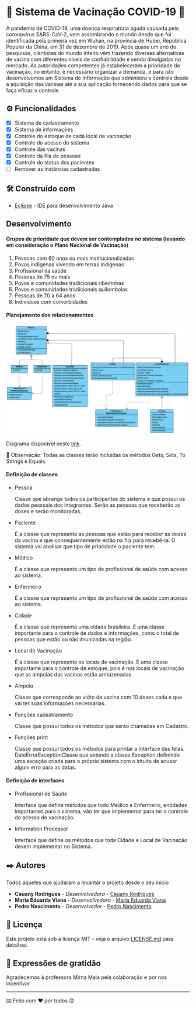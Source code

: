 # :syringe: Sistema de Vacinação COVID-19 🦠

A pandemia de COVID-19, uma doença respiratória aguda causada pelo coronavírus SARS-CoV-2, vem assombrando o mundo desde que foi identificada pela primeira vez em Wuhan, na província de Hubei, República Popular da China, em 31 de dezembro de 2019. Após quase um ano de pesquisas, cientistas do mundo inteiro vêm trazendo diversas alternativas de vacina com diferentes níveis de confiabilidade e sendo divulgadas no mercado. As autoridades competentes já estabeleceram a prioridade da vacinação, no entanto, é necessário organizar a demanda, e para isto desenvolvemos um Sistema de Informação que administra e controla desde a aquisição das vacinas até a sua aplicação fornecendo dados para que se faça eficaz o controle.

## ⚙️ Funcionalidades

- [x] Sistema de cadastramento
- [x] Sistema de informações
- [x] Controle do estoque de cada local de vacinação
- [x] Controle do acesso do sistema
- [x] Controle das vacinas
- [x] Controle da fila de pessoas
- [x] Controle do status dos pacientes
- [ ] Remover as instâncias cadastradas

## 🛠️ Construído com

- [Eclipse](https://www.eclipse.org/) - IDE para desenvolvimento Java

## Desenvolvimento

#### Grupos de prioridade que devem ser contemplados no sistema (levando em consideração o Plano Nacional de Vacinação)

1. Pessoas com 60 anos ou mais institucionalizadas
2. Povos indígenas vivendo em terras indígenas
3. Profissional da saúde
4. Pessoas de 75 ou mais
5. Povos e comunidades tradicionais ribeirinhas
6. Povos e comunidades tradicionais quilombolas
7. Pessoas de 70 a 64 anos
8. Indivíduos com comorbidades

#### Planejamento dos relacionamentos

![](https://github.com/CauanyRodrigues01/Sistema-de-vacinacao-COVID-19/blob/main/uml.png)

Diagrama disponível neste [link](https://online.visual-paradigm.com/share.jsp?id=313237383639362d32).

:mag_right: Observação: Todas as classes terão incluídas os métodos Gets, Sets, To Strings e Equals.

#### Definição de classes

- Pessoa

  Classe que abrange todos os participantes do sistema e que possui os dados pessoais dos integrantes. Serão as pessoas que receberão as doses e serão monitoradas.

- Paciente

  É a classe que representa as pessoas que estão para receber as doses da vacina e que consequentemente estão na fila para recebê-la. O sistema vai analisar que tipo de prioridade o paciente tem.

- Médico

  É a classe que representa um tipo de profissional de saúde com acesso ao sistema.

- Enfermeiro

  É a classe que representa um tipo de profissional de saúde com acesso ao sistema.

- Cidade

  É a classe que representa uma cidade brasileira. É uma classe importante para o controle de dados e informações, como o total de pessoas que estão ou não imunizadas na região.

- Local de Vacinação

  É a classe que representa os locais de vacinação. É uma classe importante para o controle de estoque, pois é nos locais de vacinação que as ampolas das vacinas estão armazenadas.

- Ampola

  Classe que corresponde ao vidro da vacina com 10 doses cada e que vai ter suas informações necessárias.

- Funções cadastramento

  Classe que possui todos os métodos que serão chamadas em Cadastro.

- Funções print

  Classe que possui todos os métodos para printar a interface das telas.
  DateErrorExceptionClasse que estende a classe Exception definindo uma exceção criada para o próprio sistema com o intuito de acusar algum erro para as datas.

#### Definição de interfaces

- Profissional de Saúde

  Interface que define métodos que todo Médico e Enfermeiro, entidades importantes para o sistema, vão ter que implementar para ter o controle do acesso de vacinação.

- Information Processor

  Interface que define os métodos que toda Cidade e Local de Vacinação devem implementar no Sistema.

## ✒️ Autores

Todos aqueles que ajudaram a levantar o projeto desde o seu início

- **Cauany Rodrigues** - *Desenvolvedora* - [Cauany Rodrigues](https://github.com/CauanyRodrigues01)
- **Maria Eduarda Viana** - *Desenvolvedora* - [Maria Eduarda Viana](https://github.com/eduardaviana)
- **Pedro Nascimento** - *Desenvolvedor* - [Pedro Nascimento](https://github.com/m1thrandirr)

## 📄 Licença

Este projeto está sob a licença MIT - veja o arquivo [LICENSE.md](https://github.com/CauanyRodrigues01/Sistema-de-vacinacao-COVID-19/blob/main/LICENSE) para detalhes.

## 🎁 Expressões de gratidão

Agradecemos à professora Mirna Maia pela colaboração e por nos incentivar

------

⌨️  Feito com ❤️ por todos 😊



